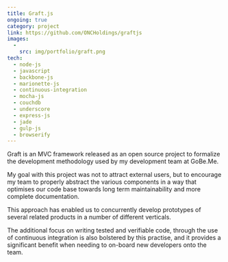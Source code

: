 ```yaml
---
title: Graft.js 
ongoing: true
category: project
link: https://github.com/ONCHoldings/graftjs
images:
  - 
    src: img/portfolio/graft.png
tech:
  - node-js
  - javascript
  - backbone-js
  - marionette-js
  - continuous-integration
  - mocha-js
  - couchdb
  - underscore
  - express-js
  - jade
  - gulp-js
  - browserify
---
```

Graft is an MVC framework released as an open source project to formalize the development methodology used by my development team at GoBe.Me.

My goal with this project was not to attract external users, but to encourage my team to properly abstract the various components in a way that optimises our code base towards long term maintainability and more complete documentation.

<!--more-->

This approach has enabled us to concurrently develop prototypes of several related products in a number of different verticals.

The additional focus on writing tested and verifiable code, through the use of continuous integration is also bolstered by this practise, and it provides a significant benefit when needing to on-board new developers onto the team.
